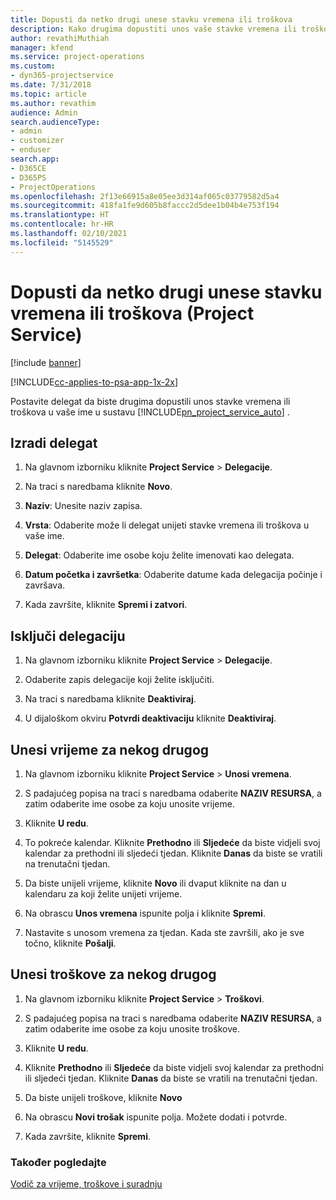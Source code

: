 ```yaml
---
title: Dopusti da netko drugi unese stavku vremena ili troškova
description: Kako drugima dopustiti unos vaše stavke vremena ili troškova u programu Project Service
author: revathiMuthiah
manager: kfend
ms.service: project-operations
ms.custom:
- dyn365-projectservice
ms.date: 7/31/2018
ms.topic: article
ms.author: revathim
audience: Admin
search.audienceType:
- admin
- customizer
- enduser
search.app:
- D365CE
- D365PS
- ProjectOperations
ms.openlocfilehash: 2f13e66915a8e05ee3d314af065c03779582d5a4
ms.sourcegitcommit: 418fa1fe9d605b8faccc2d5dee1b04b4e753f194
ms.translationtype: HT
ms.contentlocale: hr-HR
ms.lasthandoff: 02/10/2021
ms.locfileid: "5145529"
---
```

# <a name="allow-someone-else-to-enter-your-time-entry-or-expense-project-service"></a>Dopusti da netko drugi unese stavku vremena ili troškova (Project Service)

[!include [banner](../includes/psa-now-project-operations.md)]

[!INCLUDE[cc-applies-to-psa-app-1x-2x](../includes/cc-applies-to-psa-app-1x-2x.md)]

Postavite delegat da biste drugima dopustili unos stavke vremena ili troškova u vaše ime u sustavu [!INCLUDE[pn_project_service_auto](../includes/pn-project-service-auto.md)] .  
  
## <a name="create-a-delegate"></a>Izradi delegat  
  
1.  Na glavnom izborniku kliknite **Project Service** > **Delegacije**.  
  
2.  Na traci s naredbama kliknite **Novo**.  
  
3. **Naziv**: Unesite naziv zapisa.  
  
4. **Vrsta**: Odaberite može li delegat unijeti stavke vremena ili troškova u vaše ime.  
  
5. **Delegat**: Odaberite ime osobe koju želite imenovati kao delegata.  
  
6. **Datum početka i završetka**: Odaberite datume kada delegacija počinje i završava.  
  
7.  Kada završite, kliknite **Spremi i zatvori**.  
  
## <a name="turn-off-delegation"></a>Isključi delegaciju  
  
1.  Na glavnom izborniku kliknite **Project Service** > **Delegacije**.  
  
2.  Odaberite zapis delegacije koji želite isključiti.  
  
3.  Na traci s naredbama kliknite **Deaktiviraj**.  
  
4.  U dijaloškom okviru **Potvrdi deaktivaciju** kliknite **Deaktiviraj**.  
  
## <a name="enter-time-for-someone-else"></a>Unesi vrijeme za nekog drugog  
  
1.  Na glavnom izborniku kliknite **Project Service** > **Unosi vremena**.  
  
2.  S padajućeg popisa na traci s naredbama odaberite **NAZIV RESURSA**, a zatim odaberite ime osobe za koju unosite vrijeme.  
  
3.  Kliknite **U redu**.  
  
4.  To pokreće kalendar. Kliknite **Prethodno** ili **Sljedeće** da biste vidjeli svoj kalendar za prethodni ili sljedeći tjedan. Kliknite **Danas** da biste se vratili na trenutačni tjedan.  
  
5.  Da biste unijeli vrijeme, kliknite **Novo** ili dvaput kliknite na dan u kalendaru za koji želite unijeti vrijeme.  
  
6.  Na obrascu **Unos vremena** ispunite polja i kliknite **Spremi**.  
  
7.  Nastavite s unosom vremena za tjedan. Kada ste završili, ako je sve točno, kliknite **Pošalji**.  
  
## <a name="enter-expenses-for-someone-else"></a>Unesi troškove za nekog drugog  
  
1.  Na glavnom izborniku kliknite **Project Service** > **Troškovi**.  
  
2.  S padajućeg popisa na traci s naredbama odaberite **NAZIV RESURSA**, a zatim odaberite ime osobe za koju unosite troškove.  
  
3.  Kliknite **U redu**.  
  
4.  Kliknite **Prethodno** ili **Sljedeće** da biste vidjeli svoj kalendar za prethodni ili sljedeći tjedan. Kliknite **Danas** da biste se vratili na trenutačni tjedan.  
  
5.  Da biste unijeli troškove, kliknite **Novo**  
  
6.  Na obrascu **Novi trošak** ispunite polja. Možete dodati i potvrde.  
  
7.  Kada završite, kliknite **Spremi**.  
  
### <a name="see-also"></a>Također pogledajte  
 [Vodič za vrijeme, troškove i suradnju](../psa/time-expense-collaboration-guide.md)
